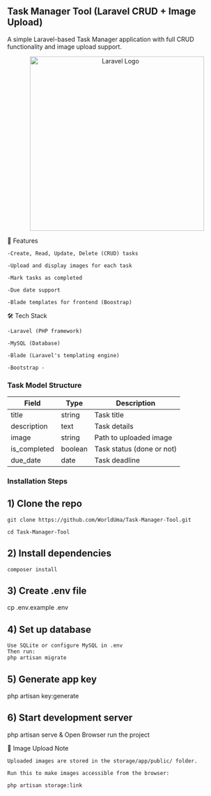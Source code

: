 ## Task Manager Tool (Laravel CRUD + Image Upload)
A simple Laravel-based Task Manager application with full CRUD functionality and image upload support.
<p align="center"><a href="https://laravel.com" target="_blank"><img src="https://raw.githubusercontent.com/laravel/art/master/logo-lockup/5%20SVG/2%20CMYK/1%20Full%20Color/laravel-logolockup-cmyk-red.svg" width="400" alt="Laravel Logo"></a></p>

 🚀 Features

    -Create, Read, Update, Delete (CRUD) tasks

    -Upload and display images for each task

    -Mark tasks as completed

    -Due date support

    -Blade templates for frontend (Boostrap)

🛠️ Tech Stack

    -Laravel (PHP framework)

    -MySQL (Database)

    -Blade (Laravel's templating engine)

    -Bootstrap -


###  Task Model Structure

| Field         | Type    | Description               |
| ------------- | ------- | ------------------------- |
| title         | string  | Task title                |
| description   | text    | Task details              |
| image         | string  | Path to uploaded image    |
| is\_completed | boolean | Task status (done or not) |
| due\_date     | date    | Task deadline             |

###  Installation Steps

## 1) Clone the repo

    git clone https://github.com/WorldUma/Task-Manager-Tool.git
    
    cd Task-Manager-Tool

## 2) Install dependencies

````composer install ````

## 3) Create .env file

cp .env.example .env

## 4) Set up database

    Use SQLite or configure MySQL in .env
    Then run:
    php artisan migrate
    
## 5) Generate app key

php artisan key:generate

## 6) Start development server

php artisan serve & Open Browser run the project 

📂  Image Upload Note

    Uploaded images are stored in the storage/app/public/ folder.

    Run this to make images accessible from the browser:

    php artisan storage:link


